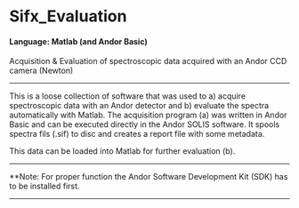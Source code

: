 # Sifx_Evaluation
#### Language: Matlab (and Andor Basic)
Acquisition &amp; Evaluation of spectroscopic data acquired with an Andor CCD camera (Newton)

---

This is a loose collection of software that was used to a) acquire spectroscopic data with an Andor detector and b) evaluate the spectra automatically with Matlab. The acquisition program (a) was written in Andor Basic and can be executed directly in the Andor SOLIS software. It spools spectra fils (.sif) to disc and creates a report file with some metadata. 

This data can be loaded into Matlab for further evaluation (b). 

---

**Note: For proper function the Andor Software Development Kit (SDK) has to be installed first.

---
